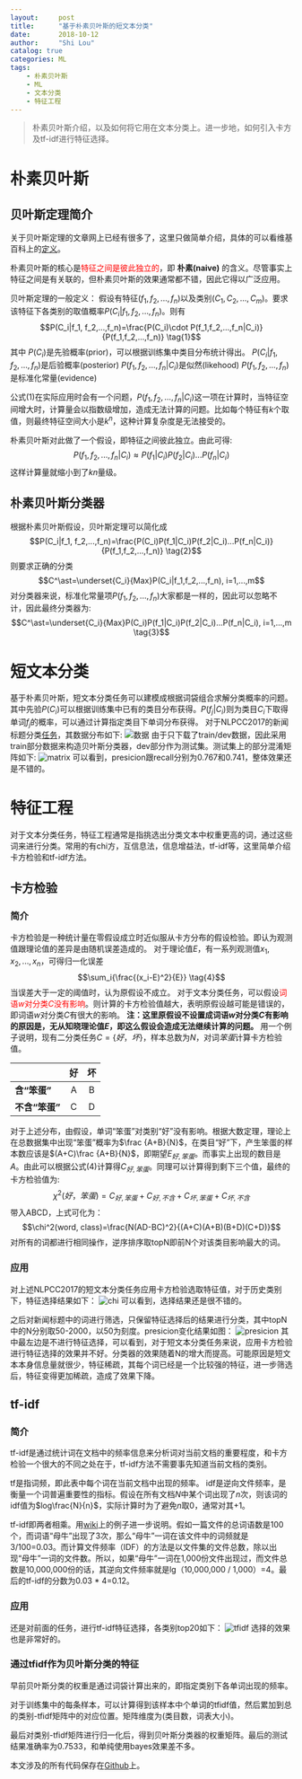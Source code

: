 ```yaml
---
layout:     post
title:      "基于朴素贝叶斯的短文本分类"
date:       2018-10-12
author:     "Shi Lou"
catalog: true
categories: ML
tags:
    - 朴素贝叶斯
    - ML
    - 文本分类
    - 特征工程
---
```

> 朴素贝叶斯介绍，以及如何将它用在文本分类上。进一步地，如何引入卡方及tf-idf进行特征选择。
<!-- more -->

# 朴素贝叶斯
## 贝叶斯定理简介
关于贝叶斯定理的文章网上已经有很多了，这里只做简单介绍，具体的可以看维基百科上的[定义](https://zh.wikipedia.org/wiki/%E8%B4%9D%E5%8F%B6%E6%96%AF%E5%AE%9A%E7%90%86)。

朴素贝叶斯的核心是<font color=red>特征之间是彼此独立的</font>，即 **朴素(naive)** 的含义。尽管事实上特征之间是有关联的，但朴素贝叶斯的效果通常都不错，因此它得以广泛应用。

贝叶斯定理的一般定义：
假设有特征$(f_1, f_2,...,f_n)$以及类别$(C_1, C_2,...,C_m)$。要求该特征下各类别的取值概率$P(C_i|f_1,f_2,...,f_n)$。则有
$$P(C_i|f_1, f_2,...,f_n)=\frac{P(C_i)\cdot P(f_1,f_2,...,f_n|C_i)}{P(f_1,f_2,...,f_n)} \tag{1}$$
其中
$P(C_i)$是先验概率(prior)，可以根据训练集中类目分布统计得出。
$P(C_i|f_1,f_2,...,f_n)$是后验概率(posterior)
$P(f_1,f_2,...,f_n|C_i)$是似然(likehood)
$P(f_1,f_2,...,f_n)$是标准化常量(evidence)

公式(1)在实际应用时会有一个问题，$P(f_1,f_2,...,f_n|C_i)$这一项在计算时，当特征空间增大时，计算量会以指数级增加，造成无法计算的问题。比如每个特征有$k$个取值，则最终特征空间大小是$k^n$，这种计算复杂度是无法接受的。

朴素贝叶斯对此做了一个假设，即特征之间彼此独立。由此可得:
$$P(f_1,f_2,...,f_n|C_i) \approx P(f_1|C_i)P(f_2|C_i)...P(f_n|C_i)$$
这样计算量就缩小到了$kn$量级。

## 朴素贝叶斯分类器
根据朴素贝叶斯假设，贝叶斯定理可以简化成
$$P(C_i|f_1, f_2,...,f_n)=\frac{P(C_i)P(f_1|C_i)P(f_2|C_i)...P(f_n|C_i)}{P(f_1,f_2,...,f_n)} \tag{2}$$
则要求正确的分类
$$C^\ast=\underset{C_i}{Max}P(C_i|f_1,f_2,...,f_n), i=1,...,m$$
对分类器来说，标准化常量项$P(f_1,f_2,...,f_n)$大家都是一样的，因此可以忽略不计，因此最终分类器为:
$$C^\ast=\underset{C_i}{Max}P(C_i)P(f_1|C_i)P(f_2|C_i)...P(f_n|C_i), i=1,...,m \tag{3}$$

# 短文本分类
基于朴素贝叶斯，短文本分类任务可以建模成根据词袋组合求解分类概率的问题。其中先验$P(C_i)$可以根据训练集中已有的类目分布获得。$P(f_j|C_i)$则为类目$C_i$下取得单词$f_j$的概率，可以通过计算指定类目下单词分布获得。
对于NLPCC2017的新闻标题分类[任务](http://tcci.ccf.org.cn/conference/2017/dldoc/taskgline02.pdf)，其数据分布如下:
![数据](/images/data.jpg)
由于只下载了train/dev数据，因此采用train部分数据来构造贝叶斯分类器，dev部分作为测试集。测试集上的部分混淆矩阵如下:
![matrix](/images/matrix.jpg)
可以看到，presicion跟recall分别为0.767和0.741，整体效果还是不错的。

# 特征工程
对于文本分类任务，特征工程通常是指挑选出分类文本中权重更高的词，通过这些词来进行分类。常用的有chi方，互信息法，信息增益法，tf-idf等，这里简单介绍卡方检验和tf-idf方法。

## 卡方检验
### 简介
卡方检验是一种统计量在零假设成立时近似服从卡方分布的假设检验。即认为观测值跟理论值的差异是由随机误差造成的。
对于理论值$E$，有一系列观测值$x_1,x_2,...,x_n$，可得归一化误差
$$\sum_i{\frac{(x_i-E)^2}{E}} \tag{4}$$
当误差大于一定的阈值时，认为原假设不成立。
对于文本分类任务，可以假设<font color=red>词语$w$对分类$C$没有影响</font>。则计算的卡方检验值越大，表明原假设越可能是错误的，即词语$w$对分类$C$有很大的影响。
**注：这里原假设不设置成词语$w$对分类$C$有影响的原因是，无从知晓理论值$E$，即这么假设会造成无法继续计算的问题。**
用一个例子说明，现有二分类任务$C=\{好，坏\}$，样本总数为$N$，对词*笨蛋*计算卡方检验值。

| | 好 | 坏 |
|-|:-:|:-:|
|**含“笨蛋”**|A|B|
|**不含“笨蛋”**|C|D|

对于上述分布，由假设，单词“笨蛋”对类别“好”没有影响。根据大数定理，理论上在总数据集中出现“笨蛋”概率为$\frac {A+B}{N}$，在类目“好”下，产生笨蛋的样本数应该是$(A+C)\frac {A+B}{N}$，即期望$E_{好,笨蛋}$。而事实上出现的数目是$A$。由此可以根据公式(4)计算得$C_{好,笨蛋}$。同理可以计算得到剩下三个值，最终的卡方检验值为:
$$\chi^2(好，笨蛋)=C_{好,笨蛋}+C_{好,不含}+C_{坏,笨蛋}+C_{坏,不含}$$
带入ABCD，上式可化为：
$$\chi^2(word, class)=\frac{N(AD-BC)^2}{(A+C)(A+B)(B+D)(C+D)}$$
对所有的词都进行相同操作，逆序排序取topN即前N个对该类目影响最大的词。

### 应用
对上述NLPCC2017的短文本分类任务应用卡方检验选取特征值，对于历史类别下，特征选择结果如下：
![chi](/images/chi.jpg)
可以看到，选择结果还是很不错的。

之后对新闻标题中的词进行筛选，只保留特征选择后的结果进行分类，其中topN中的N分别取50-2000，以50为刻度。presicion变化结果如图：
![presicion](/images/presicion.jpg)
其中最左边是不进行特征选择，可以看到，对于短文本分类任务来说，应用卡方检验进行特征选择的效果并不好。分类器的效果随着N的增大而提高。可能原因是短文本本身信息量就很少，特征稀疏，其每个词已经是一个比较强的特征，进一步筛选后，特征变得更加稀疏，造成了效果下降。

## tf-idf
### 简介
tf-idf是通过统计词在文档中的频率信息来分析词对当前文档的重要程度，和卡方检验一个很大的不同之处在于，tf-idf方法不需要事先知道当前文档的类别。

tf是指词频，即此表中每个词在当前文档中出现的频率。
idf是逆向文件频率，是衡量一个词普遍重要性的指标。假设在所有文档$N$中某个词出现了$n$次，则该词的idf值为$log\frac{N}{n}$，实际计算时为了避免$n$取0，通常对其+1。

tf-idf即两者相乘。用[wiki](https://zh.wikipedia.org/wiki/Tf-idf)上的例子进一步说明。假如一篇文件的总词语数是100个，而词语“母牛”出现了3次，那么“母牛”一词在该文件中的词频就是3/100=0.03。而计算文件频率（IDF）的方法是以文件集的文件总数，除以出现“母牛”一词的文件数。所以，如果“母牛”一词在1,000份文件出现过，而文件总数是10,000,000份的话，其逆向文件频率就是lg（10,000,000 / 1,000）=4。最后的tf-idf的分数为0.03 * 4=0.12。
### 应用
还是对前面的任务，进行tf-idf特征选择，各类别top20如下： 
![tfidf](/images/tfidf.jpg)
选择的效果也是非常好的。
### 通过tfidf作为贝叶斯分类的特征
早前贝叶斯分类的权重是通过词袋计算出来的，即指定类别下各单词出现的频率。

对于训练集中的每条样本，可以计算得到该样本中个单词的tfidf值，然后累加到总的类别-tfidf矩阵中的对应位置。矩阵维度为(类目数，词表大小)。

最后对类别-tfidf矩阵进行归一化后，得到贝叶斯分类器的权重矩阵。最后的测试结果准确率为0.7533，和单纯使用bayes效果差不多。


本文涉及的所有代码保存在[Github]()上。
